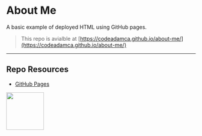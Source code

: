 # About Me

A basic example of deployed HTML using GitHub pages.

> This repo is avialble at
> [https://codeadamca.github.io/about-me/](https://codeadamca.github.io/about-me/)

---

## Repo Resources

- [GitHub Pages](https://pages.github.com/)

<a href="https://codeadam.ca">
<img src="https://codeadam.ca/images/code-block.png" width="100">
</a>

